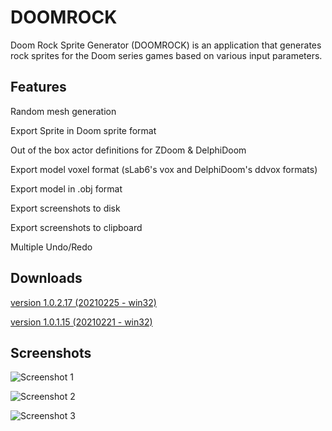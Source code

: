 # DOOMROCK
Doom Rock Sprite Generator (DOOMROCK) is an application that generates rock sprites for the Doom series games based on various input parameters.

## Features
Random mesh generation

Export Sprite in Doom sprite format

Out of the box actor definitions for ZDoom & DelphiDoom

Export model voxel format (sLab6's vox and DelphiDoom's ddvox formats)

Export model in .obj format

Export screenshots to disk

Export screenshots to clipboard

Multiple Undo/Redo


## Downloads
[version 1.0.2.17 (20210225 - win32)](https://sourceforge.net/projects/doom-tree/files/DOOMTREE_1.0/DOOMTREE_1.0.2.17_bin.zip/download)

[version 1.0.1.15 (20210221 - win32)](https://sourceforge.net/projects/doom-tree/files/DOOMTREE_1.0/DOOMTREE_1.0.1.15_bin.zip/download)


## Screenshots


![Screenshot 1](https://i.postimg.cc/3NDFy9Pf/doomtree1.png "Screenshot 1")

![Screenshot 2](https://i.postimg.cc/6qVLx8K3/exportvoxel.png "Screenshot 2")

![Screenshot 3](https://i.postimg.cc/XXSc9dWj/doomtree2.png "Screenshot 3")

